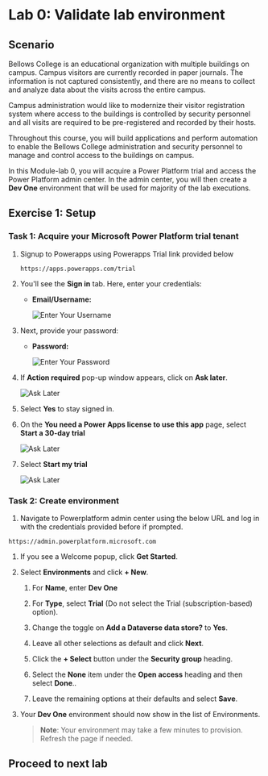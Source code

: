 # Lab 0: Validate lab environment

## Scenario

Bellows College is an educational organization with multiple buildings on
campus. Campus visitors are currently recorded in paper journals. The information is not captured consistently, and there are no means to collect and analyze data about the visits across the entire campus.

Campus administration would like to modernize their visitor registration system where access to the buildings is controlled by security personnel and all visits are required to be pre-registered and recorded by their hosts.

Throughout this course, you will build applications and perform automation to enable the Bellows College administration and security personnel to manage and control access to the buildings on campus.

In this Module-lab 0, you will acquire a Power Platform trial and access the Power Platform admin center. In the admin center, you will then create a **Dev One** environment that will be used for majority of the lab executions.

## Exercise 1: Setup

### Task 1: Acquire your Microsoft Power Platform trial tenant

1. Signup to Powerapps using Powerapps Trial link provided below

   ```
   https://apps.powerapps.com/trial
   ```

1. You'll see the **Sign in** tab. Here, enter your credentials:
 
   - **Email/Username:** <inject key="AzureAdUserEmail"></inject>
 
     ![Enter Your Username](../Media/sc900-image-1.png)
 
1. Next, provide your password:
 
   - **Password:** <inject key="AzureAdUserPassword"></inject>
 
      ![Enter Your Password](../Media/sc900-image-2.png)

1. If **Action required** pop-up window appears, click on **Ask later**.

   ![Ask Later](../Media/2test1.png)
    
1. Select **Yes** to stay signed in.

1. On the **You need a Power Apps license to use this app** page, select **Start a 30-day trial**
   
    ![Ask Later](../Media/lab0-1.png)

1. Select **Start my trial**

    ![Ask Later](../Media/lab0-2.png)

### Task 2: Create environment

1. Navigate to Powerplatform admin center using the below URL and log in with the credentials provided before if prompted.

  ```
  https://admin.powerplatform.microsoft.com
  ```

1. If you see a Welcome popup, click **Get Started**.

1. Select **Environments** and click **+ New**.

    1. For **Name**, enter **Dev One**

    1. For **Type**, select **Trial** (Do not select the Trial
        (subscription-based) option).

    1. Change the toggle on **Add a Dataverse data store?** to **Yes**.

    1. Leave all other selections as default and click **Next**.
  
    1. Click the **+ Select** button under the **Security group** heading.
   
    1. Select the **None** item under the **Open access** heading and then select **Done**..

    1. Leave the remaining options at their defaults and select **Save**.

1. Your **Dev One** environment should now show in the list of Environments.

   > **Note**: Your environment may take a few minutes to provision. Refresh the page if needed.

## Proceed to next lab
